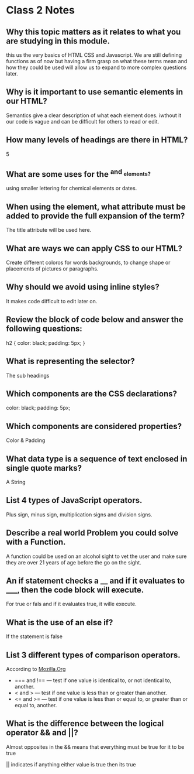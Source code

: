 # Class 2 Notes

## Why this topic matters as it relates to what you are studying in this module.
this us the very basics of HTML CSS and Javascript. We are still defining functions as of now but having a firm grasp on what these terms mean and how they could be used will allow us to expand to more complex questions later. 
## Why is it important to use semantic elements in our HTML?

Semantics give a clear description of what each element does. iwthout it our code is vague and can be difficult for others to read or edit.

## How many levels of headings are there in HTML?

5
## What are some uses for the <sup> and <sub> elements?

using smaller lettering for chemical elements or dates.

## When using the <abbr> element, what attribute must be added to provide the full expansion of the term?

The title attribute will be used here.

## What are ways we can apply CSS to our HTML?

Create different coloros for words backgrounds, to change shape or placements of pictures or paragraphs.

## Why should we avoid using inline styles?

It makes code difficult to edit later on.

## Review the block of code below and answer the following questions:

   h2 {
     color: black;
     padding: 5px;
   }

## What is representing the selector?

The sub headings

## Which components are the CSS declarations?

color: black;
padding: 5px;

## Which components are considered properties?

Color & Padding

## What data type is a sequence of text enclosed in single quote marks?

A String

## List 4 types of JavaScript operators.

Plus sign, minus sign, multiplication signs and division signs. 

## Describe a real world Problem you could solve with a Function.

A function could be used on an alcohol sight to vet the user and make sure they are over 21 years of age before the go on the sight. 

## An if statement checks a __ and if it evaluates to ___, then the code block will execute.

For true or fals and if it evaluates true, it wille execute.

## What is the use of an else if?

If the statement is false

## List 3 different types of comparison operators.

According to [Mozilla.Org](https://developer.mozilla.org/en-US/docs/Learn/JavaScript/Building_blocks/conditionals)

- === and !== — test if one value is identical to, or not identical to, another.
- < and > — test if one value is less than or greater than another.
- <= and >= — test if one value is less than or equal to, or greater than or equal to, another.


## What is the difference between the logical operator && and ||?

Almost opposites in the && means that everything must be true for it to be true

|| indicates if anything either value is true then its true


